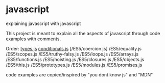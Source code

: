 # javascript
explaining javascript with javascript

This project is meant to explain all the aspects of javascript through code examples with comments.

Order:
[types.js]()
[conditionals.js]()
[/ES5/coercion.js]
/ES5/equality.js
/ES5/scopes.js
/ES5/truthy-falsy.js
/ES5/loops.js
/ES5/arrays.js
/ES5/functions.js
/ES5/hoisting.js
/ES5/closures.js
/ES5/objects.js
/ES5/this.js
/ES5/prototypes.js
/ES5/modules.js
/ES5/promises.js

code examples are copied/inspired by "you dont know js" and "MDN"
